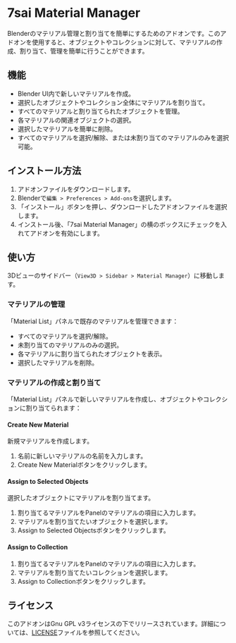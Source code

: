 # 7sai Material Manager

Blenderのマテリアル管理と割り当てを簡単にするためのアドオンです。このアドオンを使用すると、オブジェクトやコレクションに対して、マテリアルの作成、割り当て、管理を簡単に行うことができます。

## 機能
- Blender UI内で新しいマテリアルを作成。
- 選択したオブジェクトやコレクション全体にマテリアルを割り当て。
- すべてのマテリアルと割り当てられたオブジェクトを管理。
- 各マテリアルの関連オブジェクトの選択。
- 選択したマテリアルを簡単に削除。
- すべてのマテリアルを選択/解除、または未割り当てのマテリアルのみを選択可能。

## インストール方法
1. アドオンファイルをダウンロードします。
2. Blenderで`編集 > Preferences > Add-ons`を選択します。
3. 「インストール」ボタンを押し、ダウンロードしたアドオンファイルを選択します。
4. インストール後、「7sai Material Manager」の横のボックスにチェックを入れてアドオンを有効にします。

## 使い方

3Dビューのサイドバー（`View3D > Sidebar > Material Manager`）に移動します。

### マテリアルの管理 

「Material List」パネルで既存のマテリアルを管理できます：
   - すべてのマテリアルを選択/解除。
   - 未割り当てのマテリアルのみの選択。
   - 各マテリアルに割り当てられたオブジェクトを表示。
   - 選択したマテリアルを削除。

### マテリアルの作成と割り当て

「Material List」パネルで新しいマテリアルを作成し、オブジェクトやコレクションに割り当てられます：

#### Create New Material
新規マテリアルを作成します。
1. 名前に新しいマテリアルの名前を入力します。
2. Create New Materialボタンをクリックします。

#### Assign to Selected Objects
選択したオブジェクトにマテリアルを割り当てます。
1. 割り当てるマテリアルをPanelのマテリアルの項目に入力します。
2. マテリアルを割り当てたいオブジェクトを選択します。
3. Assign to Selected Objectsボタンをクリックします。

#### Assign to Collection
1. 割り当てるマテリアルをPanelのマテリアルの項目に入力します。
2. マテリアルを割り当てたいコレクションを選択します。
3. Assign to Collectionボタンをクリックします。


## ライセンス
このアドオンはGnu GPL v3ライセンスの下でリリースされています。詳細については、[LICENSE](LICENSE)ファイルを参照してください。

